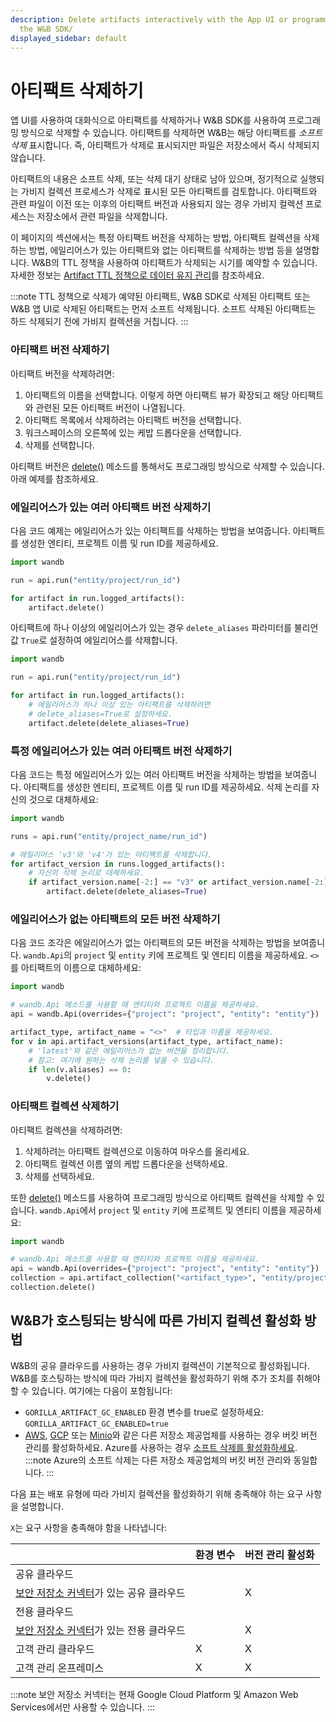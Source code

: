 ```yaml
---
description: Delete artifacts interactively with the App UI or programmatically with
  the W&B SDK/
displayed_sidebar: default
---
```


# 아티팩트 삭제하기

<head>
  <title>W&B 아티팩트 삭제하기</title>
</head>

앱 UI를 사용하여 대화식으로 아티팩트를 삭제하거나 W&B SDK를 사용하여 프로그래밍 방식으로 삭제할 수 있습니다. 아티팩트를 삭제하면 W&B는 해당 아티팩트를 *소프트 삭제* 표시합니다. 즉, 아티팩트가 삭제로 표시되지만 파일은 저장소에서 즉시 삭제되지 않습니다.

아티팩트의 내용은 소프트 삭제, 또는 삭제 대기 상태로 남아 있으며, 정기적으로 실행되는 가비지 컬렉션 프로세스가 삭제로 표시된 모든 아티팩트를 검토합니다. 아티팩트와 관련 파일이 이전 또는 이후의 아티팩트 버전과 사용되지 않는 경우 가비지 컬렉션 프로세스는 저장소에서 관련 파일을 삭제합니다.

이 페이지의 섹션에서는 특정 아티팩트 버전을 삭제하는 방법, 아티팩트 컬렉션을 삭제하는 방법, 에일리어스가 있는 아티팩트와 없는 아티팩트를 삭제하는 방법 등을 설명합니다. W&B의 TTL 정책을 사용하여 아티팩트가 삭제되는 시기를 예약할 수 있습니다. 자세한 정보는 [Artifact TTL 정책으로 데이터 유지 관리](./ttl.md)를 참조하세요.

:::note
TTL 정책으로 삭제가 예약된 아티팩트, W&B SDK로 삭제된 아티팩트 또는 W&B 앱 UI로 삭제된 아티팩트는 먼저 소프트 삭제됩니다. 소프트 삭제된 아티팩트는 하드 삭제되기 전에 가비지 컬렉션을 거칩니다.
:::

### 아티팩트 버전 삭제하기

아티팩트 버전을 삭제하려면:

1. 아티팩트의 이름을 선택합니다. 이렇게 하면 아티팩트 뷰가 확장되고 해당 아티팩트와 관련된 모든 아티팩트 버전이 나열됩니다.
2. 아티팩트 목록에서 삭제하려는 아티팩트 버전을 선택합니다.
3. 워크스페이스의 오른쪽에 있는 케밥 드롭다운을 선택합니다.
4. 삭제를 선택합니다.

아티팩트 버전은 [delete()](https://docs.wandb.ai/ref/python/artifact#delete) 메소드를 통해서도 프로그래밍 방식으로 삭제할 수 있습니다. 아래 예제를 참조하세요.

### 에일리어스가 있는 여러 아티팩트 버전 삭제하기

다음 코드 예제는 에일리어스가 있는 아티팩트를 삭제하는 방법을 보여줍니다. 아티팩트를 생성한 엔티티, 프로젝트 이름 및 run ID를 제공하세요.

```python
import wandb

run = api.run("entity/project/run_id")

for artifact in run.logged_artifacts():
    artifact.delete()
```

아티팩트에 하나 이상의 에일리어스가 있는 경우 `delete_aliases` 파라미터를 불리언 값 `True`로 설정하여 에일리어스를 삭제합니다.

```python
import wandb

run = api.run("entity/project/run_id")

for artifact in run.logged_artifacts():
    # 에일리어스가 하나 이상 있는 아티팩트를 삭제하려면
    # delete_aliases=True로 설정하세요.
    artifact.delete(delete_aliases=True)
```

### 특정 에일리어스가 있는 여러 아티팩트 버전 삭제하기

다음 코드는 특정 에일리어스가 있는 여러 아티팩트 버전을 삭제하는 방법을 보여줍니다. 아티팩트를 생성한 엔티티, 프로젝트 이름 및 run ID를 제공하세요. 삭제 논리를 자신의 것으로 대체하세요:

```python
import wandb

runs = api.run("entity/project_name/run_id")

# 에일리어스 'v3'와 'v4'가 있는 아티팩트를 삭제합니다.
for artifact_version in runs.logged_artifacts():
    # 자신의 삭제 논리로 대체하세요.
    if artifact_version.name[-2:] == "v3" or artifact_version.name[-2:] == "v4":
        artifact.delete(delete_aliases=True)
```

### 에일리어스가 없는 아티팩트의 모든 버전 삭제하기

다음 코드 조각은 에일리어스가 없는 아티팩트의 모든 버전을 삭제하는 방법을 보여줍니다. `wandb.Api`의 `project` 및 `entity` 키에 프로젝트 및 엔티티 이름을 제공하세요. `<>`를 아티팩트의 이름으로 대체하세요:

```python
import wandb

# wandb.Api 메소드를 사용할 때 엔티티와 프로젝트 이름을 제공하세요.
api = wandb.Api(overrides={"project": "project", "entity": "entity"})

artifact_type, artifact_name = "<>"  # 타입과 이름을 제공하세요.
for v in api.artifact_versions(artifact_type, artifact_name):
    # 'latest'와 같은 에일리어스가 없는 버전을 정리합니다.
    # 참고: 여기에 원하는 삭제 논리를 넣을 수 있습니다.
    if len(v.aliases) == 0:
        v.delete()
```

### 아티팩트 컬렉션 삭제하기

아티팩트 컬렉션을 삭제하려면:

1. 삭제하려는 아티팩트 컬렉션으로 이동하여 마우스를 올리세요.
3. 아티팩트 컬렉션 이름 옆의 케밥 드롭다운을 선택하세요.
4. 삭제를 선택하세요.

또한 [delete()](../../ref/python/artifact.md#delete) 메소드를 사용하여 프로그래밍 방식으로 아티팩트 컬렉션을 삭제할 수 있습니다. `wandb.Api`에서 `project` 및 `entity` 키에 프로젝트 및 엔티티 이름을 제공하세요:

```python
import wandb

# wandb.Api 메소드를 사용할 때 엔티티와 프로젝트 이름을 제공하세요.
api = wandb.Api(overrides={"project": "project", "entity": "entity"})
collection = api.artifact_collection("<artifact_type>", "entity/project/artifact_collection_name")
collection.delete()
```

## W&B가 호스팅되는 방식에 따른 가비지 컬렉션 활성화 방법
W&B의 공유 클라우드를 사용하는 경우 가비지 컬렉션이 기본적으로 활성화됩니다. W&B를 호스팅하는 방식에 따라 가비지 컬렉션을 활성화하기 위해 추가 조치를 취해야 할 수 있습니다. 여기에는 다음이 포함됩니다:

* `GORILLA_ARTIFACT_GC_ENABLED` 환경 변수를 true로 설정하세요: `GORILLA_ARTIFACT_GC_ENABLED=true`
* [AWS](https://docs.aws.amazon.com/AmazonS3/latest/userguide/manage-versioning-examples.html), [GCP](https://cloud.google.com/storage/docs/object-versioning) 또는 [Minio](https://min.io/docs/minio/linux/administration/object-management/object-versioning.html#enable-bucket-versioning)와 같은 다른 저장소 제공업체를 사용하는 경우 버킷 버전 관리를 활성화하세요. Azure를 사용하는 경우 [소프트 삭제를 활성화하세요](https://learn.microsoft.com/en-us/azure/storage/blobs/soft-delete-blob-overview).
  :::note
  Azure의 소프트 삭제는 다른 저장소 제공업체의 버킷 버전 관리와 동일합니다.
  :::

다음 표는 배포 유형에 따라 가비지 컬렉션을 활성화하기 위해 충족해야 하는 요구 사항을 설명합니다.

`X`는 요구 사항을 충족해야 함을 나타냅니다:

|                                                | 환경 변수              | 버전 관리 활성화  | 
| -----------------------------------------------| ------------------------| ----------------- | 
| 공유 클라우드                                 |                         |                   | 
| [보안 저장소 커넥터](../hosting/secure-storage-connector.md)가 있는 공유 클라우드|                         | X                 | 
| 전용 클라우드                                  |                         |                   | 
| [보안 저장소 커넥터](../hosting/secure-storage-connector.md)가 있는 전용 클라우드|                         | X                 | 
| 고객 관리 클라우드                             | X                       | X                 | 
| 고객 관리 온프레미스                           | X                       | X                 |
 

:::note
보안 저장소 커넥터는 현재 Google Cloud Platform 및 Amazon Web Services에서만 사용할 수 있습니다.
:::